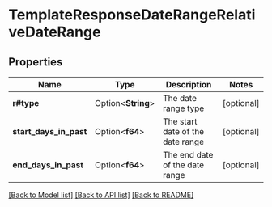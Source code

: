 # TemplateResponseDateRangeRelativeDateRange

## Properties

Name | Type | Description | Notes
------------ | ------------- | ------------- | -------------
**r#type** | Option<**String**> | The date range type | [optional]
**start_days_in_past** | Option<**f64**> | The start date of the date range | [optional]
**end_days_in_past** | Option<**f64**> | The end date of the date range | [optional]

[[Back to Model list]](../README.md#documentation-for-models) [[Back to API list]](../README.md#documentation-for-api-endpoints) [[Back to README]](../README.md)


